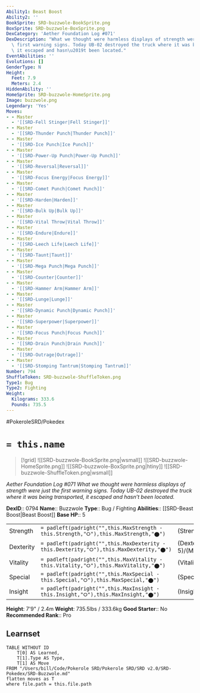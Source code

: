 ```yaml
---
Ability1: Beast Boost
Ability2: ''
BookSprite: SRD-buzzwole-BookSprite.png
BoxSprite: SRD-buzzwole-BoxSprite.png
DexCategory: 'Aether Foundation Log #071'
DexDescription: "What we thought were harmless displays of strength were just the\
  \ first warning signs. Today UB-02 destroyed the truck where it was being transported,\
  \ it escaped and hasn\u2019t been located."
EventAbilities: ''
Evolutions: []
GenderType: N
Height:
  Feet: 7.9
  Meters: 2.4
HiddenAbility: ''
HomeSprite: SRD-buzzwole-HomeSprite.png
Image: buzzwole.png
Legendary: 'Yes'
Moves:
- - Master
  - '[[SRD-Fell Stinger|Fell Stinger]]'
- - Master
  - '[[SRD-Thunder Punch|Thunder Punch]]'
- - Master
  - '[[SRD-Ice Punch|Ice Punch]]'
- - Master
  - '[[SRD-Power-Up Punch|Power-Up Punch]]'
- - Master
  - '[[SRD-Reversal|Reversal]]'
- - Master
  - '[[SRD-Focus Energy|Focus Energy]]'
- - Master
  - '[[SRD-Comet Punch|Comet Punch]]'
- - Master
  - '[[SRD-Harden|Harden]]'
- - Master
  - '[[SRD-Bulk Up|Bulk Up]]'
- - Master
  - '[[SRD-Vital Throw|Vital Throw]]'
- - Master
  - '[[SRD-Endure|Endure]]'
- - Master
  - '[[SRD-Leech Life|Leech Life]]'
- - Master
  - '[[SRD-Taunt|Taunt]]'
- - Master
  - '[[SRD-Mega Punch|Mega Punch]]'
- - Master
  - '[[SRD-Counter|Counter]]'
- - Master
  - '[[SRD-Hammer Arm|Hammer Arm]]'
- - Master
  - '[[SRD-Lunge|Lunge]]'
- - Master
  - '[[SRD-Dynamic Punch|Dynamic Punch]]'
- - Master
  - '[[SRD-Superpower|Superpower]]'
- - Master
  - '[[SRD-Focus Punch|Focus Punch]]'
- - Master
  - '[[SRD-Drain Punch|Drain Punch]]'
- - Master
  - '[[SRD-Outrage|Outrage]]'
- - Master
  - '[[SRD-Stomping Tantrum|Stomping Tantrum]]'
Number: 794
ShuffleToken: SRD-buzzwole-ShuffleToken.png
Type1: Bug
Type2: Fighting
Weight:
  Kilograms: 333.6
  Pounds: 735.5
---
```


#PokeroleSRD/Pokedex

# `= this.name`

> [!grid]
> ![[SRD-buzzwole-BookSprite.png|wsmall]]
> ![[SRD-buzzwole-HomeSprite.png]]
> ![[SRD-buzzwole-BoxSprite.png|htiny]]
> ![[SRD-buzzwole-ShuffleToken.png|wsmall]]


*Aether Foundation Log #071*
*What we thought were harmless displays of strength were just the first warning signs. Today UB-02 destroyed the truck where it was being transported, it escaped and hasn’t been located.*

**DexID**:: 0794
**Name**:: Buzzwole
**Type**:: Bug / Fighting
**Abilities**:: [[SRD-Beast Boost|Beast Boost]]
**Base HP**:: 5

|           |                                                                                        |                                          |
| --------- | -------------------------------------------------------------------------------------- | ---------------------------------------- |
| Strength  | `= padleft(padright("",this.MaxStrength - this.Strength,"⭘"),this.MaxStrength,"⬤")`    | (Strength::7)/(MaxStrength::7)   |
| Dexterity | `= padleft(padright("",this.MaxDexterity - this.Dexterity,"⭘"),this.MaxDexterity,"⬤")` | (Dexterity:: 5)/(MaxDexterity::5) |
| Vitality  | `= padleft(padright("",this.MaxVitality - this.Vitality,"⭘"),this.MaxVitality,"⬤")`    | (Vitality::7)/(MaxVitality::7)   |
| Special   | `= padleft(padright("",this.MaxSpecial - this.Special,"⭘"),this.MaxSpecial,"⬤")`       | (Special::4)/(MaxSpecial::4)     |
| Insight   | `= padleft(padright("",this.MaxInsight - this.Insight,"⭘"),this.MaxInsight,"⬤")`       | (Insight::4)/(MaxInsight::4)     |

**Height**: 7'9" / 2.4m
**Weight**: 735.5lbs / 333.6kg
**Good Starter**:: No
**Recommended Rank**:: Pro

## Learnset

```dataview
TABLE WITHOUT ID
    T[0] AS Learned,
    T[1].Type AS Type,
    T[1] AS Move
FROM "/Users/bill/Code/Pokerole SRD/Pokerole SRD/SRD v2.0/SRD-Pokedex/SRD-Buzzwole.md"
flatten moves as T
where file.path = this.file.path
```
